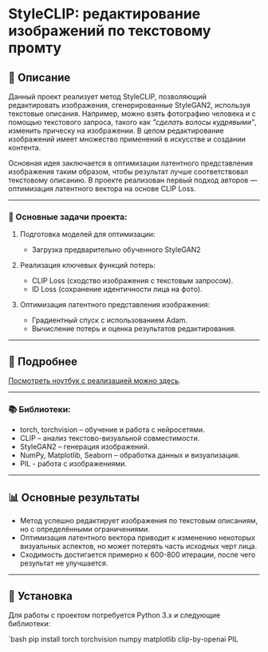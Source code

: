 # StyleCLIP: редактирование изображений по текстовому промту

## 📌 Описание

Данный проект реализует метод StyleCLIP, позволяющий редактировать изображения, сгенерированные StyleGAN2, используя текстовые описания. Например, можно взять фотографию человека и с помощью текстового запроса, такого как *"сделать волосы кудрявыми"*, изменить прическу на изображении. В целом редактирование изображений имеет множество применений в искусстве и создании контента. 

Основная идея заключается в оптимизации латентного представления изображения таким образом, чтобы результат лучше соответствовал текстовому описанию. В проекте реализован первый подход авторов — оптимизация латентного вектора на основе CLIP Loss. 

---

### 🎯 Основные задачи проекта:
1. Подготовка моделей для оптимизации:
   - Загрузка предварительно обученного StyleGAN2

2. Реализация ключевых функций потерь:
   - CLIP Loss (сходство изображения с текстовым запросом).
   - ID Loss (сохранение идентичности лица на фото).

3. Оптимизация латентного представления изображения:
   - Градиентный спуск с использованием Adam.
   - Вычисление потерь и оценка результатов редактирования.

---

## 📖 Подробнее

[Посмотреть ноутбук с реализацией можно здесь](style_clip.ipynb).  

---

### 📚 Библиотеки:
- torch, torchvision – обучение и работа с нейросетями.
- CLIP – анализ текстово-визуальной совместимости.
- StyleGAN2 – генерация изображений.
- NumPy, Matplotlib, Seaborn – обработка данных и визуализация.
- PIL - работа с изображениями.

---

## 📊 Основные результаты

- Метод успешно редактирует изображения по текстовым описаниям, но с определёнными ограничениями.
- Оптимизация латентного вектора приводит к изменению некоторых визуальных аспектов, но может потерять часть исходных черт лица.
- Сходимость достигается примерно к 600-800 итерации, после чего результат не улучшается.

---

## 🔧 Установка

Для работы с проектом потребуется Python 3.x и следующие библиотеки:

`bash
pip install torch torchvision numpy matplotlib clip-by-openai PIL 
